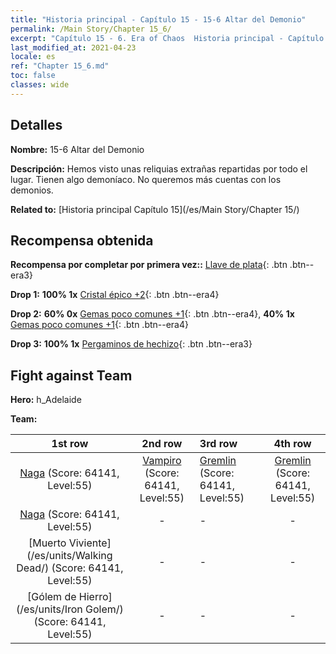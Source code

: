 ```yaml
---
title: "Historia principal - Capítulo 15 - 15-6 Altar del Demonio"
permalink: /Main Story/Chapter 15_6/
excerpt: "Capítulo 15 - 6. Era of Chaos  Historia principal - Capítulo 15_6. 15-6 Altar del Demonio"
last_modified_at: 2021-04-23
locale: es
ref: "Chapter 15_6.md"
toc: false
classes: wide
---
```


## Detalles

 **Nombre:** 15-6 Altar del Demonio

 **Descripción:** Hemos visto unas reliquias extrañas repartidas por todo el lugar. Tienen algo demoníaco. No queremos más cuentas con los demonios.

 **Related to:** [Historia principal Capítulo 15](/es/Main Story/Chapter 15/)

## Recompensa obtenida

 **Recompensa por completar por primera vez::** [Llave de plata](/ItemsES/con_693/){: .btn .btn--era3}

 **Drop 1:** **100% 1x** [Cristal épico +2](/ItemsES/mat_52/){: .btn .btn--era4}

 **Drop 2:** **60% 0x** [Gemas poco comunes +1](/ItemsES/mat_44/){: .btn .btn--era4}, **40% 1x** [Gemas poco comunes +1](/ItemsES/mat_44/){: .btn .btn--era4}

 **Drop 3:** **100% 1x** [Pergaminos de hechizo](/ItemsES/con_694/){: .btn .btn--era3}


## Fight against Team
 **Hero:** h_Adelaide

 **Team:**


  | 1st row | 2nd row | 3rd row | 4th row |
  |:----:|:----:|:----|:----:|
  | [Naga](/es/units/Naga/) (Score: 64141, Level:55)  | [Vampiro](/es/units/Vampire/) (Score: 64141, Level:55)  | [Gremlin](/es/units/Gremlin/) (Score: 64141, Level:55)  | [Gremlin](/es/units/Gremlin/) (Score: 64141, Level:55)  |
  | [Naga](/es/units/Naga/) (Score: 64141, Level:55)  | - | - | - |
  | [Muerto Viviente](/es/units/Walking Dead/) (Score: 64141, Level:55)  | - | - | - |
  | [Gólem de Hierro](/es/units/Iron Golem/) (Score: 64141, Level:55)  | - | - | - |


